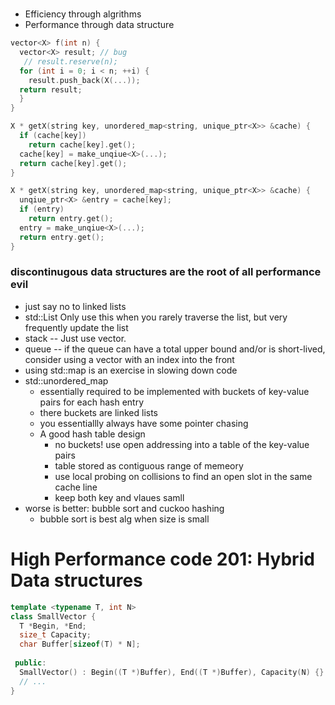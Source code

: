 #

- Efficiency through algrithms
- Performance through data structure

```cpp
vector<X> f(int n) {
  vector<X> result; // bug
   // result.reserve(n);
  for (int i = 0; i < n; ++i) {
	result.push_back(X(...));
  return result;
  }
}
```

```cpp 
X * getX(string key, unordered_map<string, unique_ptr<X>> &cache) {
  if (cache[key])
    return cache[key].get();
  cache[key] = make_unqiue<X>(...);
  return cache[key].get();
}

X * getX(string key, unordered_map<string, unique_ptr<X>> &cache) {
  unqiue_ptr<X> &entry = cache[key];
  if (entry)
    return entry.get();
  entry = make_unqiue<X>(...);
  return entry.get();
}
```

### discontinugous data structures are the root of all performance evil
- just say no to linked lists
- std::List Only use this when you rarely traverse the list, but very frequently update the list
- stack -- Just use vector. 
- queue -- if the queue can have a total upper bound and/or is short-lived, consider using a vector
           with an index into the front
- using std::map is an exercise in slowing down code
- std::unordered_map
  - essentially required to be implemented with buckets of key-value pairs for each hash entry
  - there buckets are linked lists
  - you essentiallly always have some pointer chasing
  - A good hash table design
    - no buckets! use open addressing into a table of the key-value pairs
	- table stored as contiguous range of memeory
	- use local probing on collisions to find an open slot in the same cache line
	- keep both key and vlaues samll
- worse is better: bubble sort and cuckoo hashing
  - bubble sort is best alg when size is small
  
# High Performance code 201: Hybrid Data structures
```cpp
template <typename T, int N>
class SmallVector {
  T *Begin, *End;
  size_t Capacity;
  char Buffer[sizeof(T) * N];
  
 public:
  SmallVector() : Begin((T *)Buffer), End((T *)Buffer), Capacity(N) {}
  // ...
}
```



